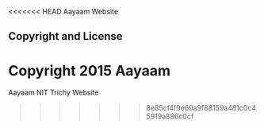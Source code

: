 <<<<<<< HEAD
Aayaam Website



## Copyright and License

Copyright 2015 Aayaam
=======
Aayaam NIT Trichy Website
>>>>>>> 8e85cf4f9e69a9f88159a481c0c45919a886c0cf
